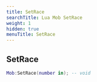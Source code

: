 ```yaml
---
title: SetRace
searchTitle: Lua Mob SetRace
weight: 1
hidden: true
menuTitle: SetRace
---
```

## SetRace
```lua
Mob:SetRace(number in); -- void
```